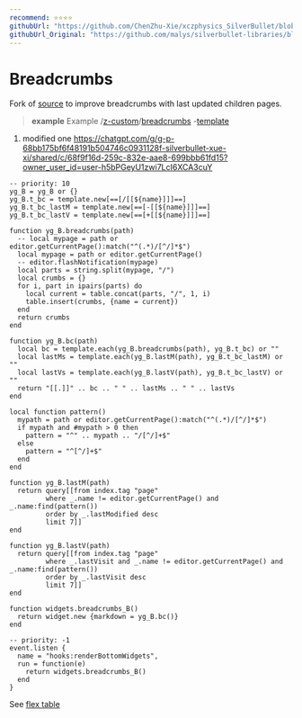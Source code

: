 ```yaml
---
recommend: ⭐⭐⭐⭐
githubUrl: "https://github.com/ChenZhu-Xie/xczphysics_SilverBullet/blob/main/CONFIG/Widget/BreadCrumbs%20Bottom.md"
githubUrl_Original: "https://github.com/malys/silverbullet-libraries/blob/main/src/Breadcrumbs.md"
---
```

# Breadcrumbs
Fork of [source](https://community.silverbullet.md/t/breadcrumbs-for-hierarchical-pages/737) to improve breadcrumbs with last updated children pages.

> **example** Example
> /[z-custom](https://silverbullet.l.malys.ovh/z-custom)/[breadcrumbs](https://silverbullet.l.malys.ovh/z-custom/breadcrumbs) -[template](https://silverbullet.l.malys.ovh/z-custom/breadcrumbs/template)

1. modified one https://chatgpt.com/g/g-p-68bb175bf6f48191b504746c0931128f-silverbullet-xue-xi/shared/c/68f9f16d-259c-832e-aae8-699bbb61fd15?owner_user_id=user-h5bPGeyU1zwi7LcI6XCA3cuY

```space-lua
-- priority: 10
yg_B = yg_B or {}
yg_B.t_bc = template.new[==[/[[${name}]]​]==]
yg_B.t_bc_lastM = template.new[==[-[[${name}]]​]==]
yg_B.t_bc_lastV = template.new[==[+[[${name}]]​]==]

function yg_B.breadcrumbs(path)
  -- local mypage = path or editor.getCurrentPage():match("^(.*)/[^/]*$")
  local mypage = path or editor.getCurrentPage()
  -- editor.flashNotification(mypage)
  local parts = string.split(mypage, "/")
  local crumbs = {}
  for i, part in ipairs(parts) do
    local current = table.concat(parts, "/", 1, i)
    table.insert(crumbs, {name = current})
  end
  return crumbs
end

function yg_B.bc(path)
  local bc = template.each(yg_B.breadcrumbs(path), yg_B.t_bc) or ""
  local lastMs = template.each(yg_B.lastM(path), yg_B.t_bc_lastM) or ""
  local lastVs = template.each(yg_B.lastV(path), yg_B.t_bc_lastV) or ""
  return "[[.]]" .. bc .. " " .. lastMs .. " " .. lastVs
end

local function pattern()
  mypath = path or editor.getCurrentPage():match("^(.*)/[^/]*$")
  if mypath and #mypath > 0 then
    pattern = "^" .. mypath .. "/[^/]+$"
  else
    pattern = "^[^/]+$"
  end
end

function yg_B.lastM(path)
  return query[[from index.tag "page" 
         where _.name != editor.getCurrentPage() and _.name:find(pattern())
         order by _.lastModified desc
         limit 7]]
end

function yg_B.lastV(path)
  return query[[from index.tag "page" 
         where _.lastVisit and _.name != editor.getCurrentPage() and _.name:find(pattern())
         order by _.lastVisit desc
         limit 7]]
end

function widgets.breadcrumbs_B()
  return widget.new {markdown = yg_B.bc()}
end
```

```space-lua
-- priority: -1
event.listen {
  name = "hooks:renderBottomWidgets",
  run = function(e)
    return widgets.breadcrumbs_B()
  end
}
```

See [flex table](https://community.silverbullet.md/t/space-lua-flexbox-columns/2017)